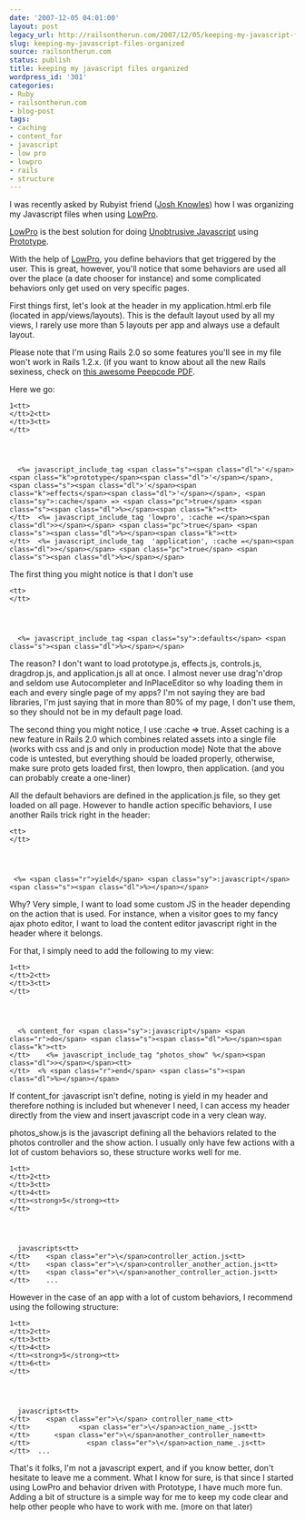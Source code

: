 ```yaml
---
date: '2007-12-05 04:01:00'
layout: post
legacy_url: http://railsontherun.com/2007/12/05/keeping-my-javascript-files-organized/
slug: keeping-my-javascript-files-organized
source: railsontherun.com
status: publish
title: keeping my javascript files organized
wordpress_id: '301'
categories:
- Ruby
- railsontherun.com
- blog-post
tags:
- caching
- content_for
- javascript
- low pro
- lowpro
- rails
- structure
---
```


I was recently asked by Rubyist friend ([Josh Knowles](http://joshknowles.com/)) how I was organizing my Javascript files when using [LowPro](http://lowpro.stikipad.com/home/show/HomePage).





[LowPro](http://lowpro.stikipad.com/home/show/HomePage) is the best solution for doing [Unobtrusive Javascript](http://en.wikipedia.org/wiki/Unobtrusive_JavaScript) using [Prototype](http://www.prototypejs.org/).





With the help of [LowPro](http://lowpro.stikipad.com/home/show/HomePage), you define behaviors that get triggered by the user. This is great, however, you'll notice that some behaviors are used all over the place (a date chooser for instance) and some complicated behaviors only get used on very specific pages.





First things first, let's look at the header in my application.html.erb file (located in app/views/layouts).
This is the default layout used by all my views, I rarely use more than 5 layouts per app and always use a default layout.





Please note that I'm using Rails 2.0 so some features you'll see in my file won't work in Rails 1.2.x. (if you want to know about all the new Rails sexiness, check on [this awesome Peepcode PDF](http://peepcode.com/products/rails2-pdf).





Here we go:






  
    
    1<tt>
    </tt>2<tt>
    </tt>3<tt>
    </tt>


  
    
      <%= javascript_include_tag <span class="s"><span class="dl">'</span><span class="k">prototype</span><span class="dl">'</span></span>, <span class="s"><span class="dl">'</span><span class="k">effects</span><span class="dl">'</span></span>, <span class="sy">:cache</span> => <span class="pc">true</span> <span class="s"><span class="dl">%></span><span class="k"><tt>
    </tt>  <%= javascript_include_tag 'lowpro', :cache =</span><span class="dl">></span></span> <span class="pc">true</span> <span class="s"><span class="dl">%></span><span class="k"><tt>
    </tt>  <%= javascript_include_tag  'application', :cache =</span><span class="dl">></span></span> <span class="pc">true</span> <span class="s"><span class="dl">%></span></span>






The first thing you might notice is that I don't use






  
    
    <tt>
    </tt>


  
    
      <%= javascript_include_tag <span class="sy">:defaults</span> <span class="s"><span class="dl">%></span></span>






The reason? I don't want to load prototype.js, effects.js, controls.js, dragdrop.js, and application.js all at once. I almost never use drag'n'drop and seldom use Autocompleter and InPlaceEditor so why loading them in each and every single page of my apps? I'm not saying they are bad libraries, I'm just saying that in more than 80% of my page, I don't use them, so they should not be in my default page load.





The second thing you might notice, I use :cache => true. Asset caching is a new feature in Rails 2.0 which combines related assets into a single file (works with css and js and only in production mode)
 Note that the above code is untested, but everything should be loaded properly, otherwise, make sure proto gets loaded first, then lowpro, then application. (and you can probably create a one-liner)





All the default behaviors are defined in the application.js file, so they get loaded on all page. However to handle action specific behaviors, I use another Rails trick right in the header:






  
    
    <tt>
    </tt>


  
    
     <%= <span class="r">yield</span> <span class="sy">:javascript</span> <span class="s"><span class="dl">%></span></span>






Why? Very simple, I want to load some custom JS in the header depending on the action that is used. For instance, when a visitor goes to my fancy ajax photo editor, I want to load the content editor javascript right in the header where it belongs.





For that, I simply need to add the following to my view:






  
    
    1<tt>
    </tt>2<tt>
    </tt>3<tt>
    </tt>


  
    
      <% content_for <span class="sy">:javascript</span> <span class="r">do</span> <span class="s"><span class="dl">%></span><span class="k"><tt>
    </tt>    <%= javascript_include_tag "photos_show" %</span><span class="dl">></span></span><tt>
    </tt>  <% <span class="r">end</span> <span class="s"><span class="dl">%></span></span>






If content_for :javascript isn't define, noting is yield in my header and therefore nothing is included but whenever I need, I can access my header directly from the view and insert javascript code in a very clean way.





photos_show.js is the javascript defining all the behaviors related to the photos controller and the show action. I usually only have few actions with a lot of custom behaviors so, these structure works well for me.






  
    
    1<tt>
    </tt>2<tt>
    </tt>3<tt>
    </tt>4<tt>
    </tt><strong>5</strong><tt>
    </tt>


  
    
      javascripts<tt>
    </tt>    <span class="er">\</span>controller_action.js<tt>
    </tt>    <span class="er">\</span>controller_another_action.js<tt>
    </tt>    <span class="er">\</span>another_controller_action.js<tt>
    </tt>    ...






However in the case of an app with a lot of custom behaviors, I recommend using the following structure:






  
    
    1<tt>
    </tt>2<tt>
    </tt>3<tt>
    </tt>4<tt>
    </tt><strong>5</strong><tt>
    </tt>6<tt>
    </tt>


  
    
      javascripts<tt>
    </tt>    <span class="er">\</span> controller_name_<tt>
    </tt>            <span class="er">\</span>action_name_.js<tt>
    </tt>      <span class="er">\</span>another_controller_name<tt>
    </tt>              <span class="er">\</span>action_name_.js<tt>
    </tt>  ...






That's it folks, I'm not a javascript expert, and if you know better, don't hesitate to leave me a comment. What I know for sure, is that since I started using LowPro and behavior driven with Prototype, I have much more fun. Adding a bit of structure is a simple way for me to keep my code clear and help other people who have to work with me. (more on that later)
